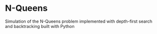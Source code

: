 # N-Queens
 Simulation of the N-Queens problem implemented with depth-first search and backtracking built with Python
